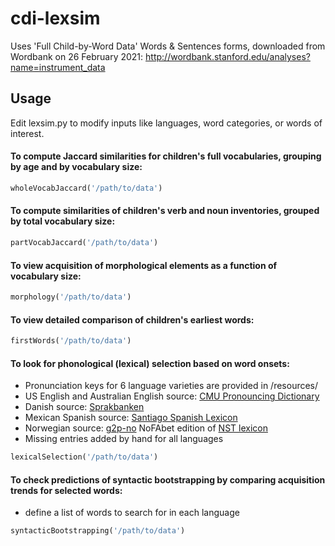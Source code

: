 # cdi-lexsim
Uses 'Full Child-by-Word Data' Words & Sentences forms, 
downloaded from Wordbank on 26 February 2021:
http://wordbank.stanford.edu/analyses?name=instrument_data

## Usage

Edit lexsim.py to modify inputs like languages, word categories, or words of interest.


#### To compute Jaccard similarities for children's full vocabularies, grouping by age and by vocabulary size:

```python
wholeVocabJaccard('/path/to/data')
```

#### To compute similarities of children's verb and noun inventories, grouped by total vocabulary size:

```python
partVocabJaccard('/path/to/data')
```

#### To view acquisition of morphological elements as a function of vocabulary size:

```python
morphology('/path/to/data')
```

#### To view detailed comparison of children's earliest words:

```python
firstWords('/path/to/data')
```

#### To look for phonological (lexical) selection based on word onsets:

* Pronunciation keys for 6 language varieties are provided in /resources/
* US English and Australian English source: [CMU Pronouncing Dictionary](http://www.speech.cs.cmu.edu/cgi-bin/cmudict)
* Danish source: [Sprakbanken](https://openslr.org/8/)
* Mexican Spanish source: [Santiago Spanish Lexicon](https://www.openslr.org/34/)
* Norwegian source: [g2p-no](https://github.com/peresolb/g2p-no) NoFAbet edition of [NST lexicon](https://www.nb.no/sprakbanken/en/resource-catalogue/oai-nb-no-sbr-23/)
* Missing entries added by hand for all languages

```python
lexicalSelection('/path/to/data')
```

#### To check predictions of syntactic bootstrapping by comparing acquisition trends for selected words:

* define a list of words to search for in each language

```python
syntacticBootstrapping('/path/to/data')
```
